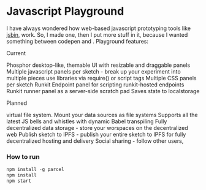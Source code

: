 # Javascript Playground

I have always wondered how web-based javascript prototyping tools like [jsbin](jsbin.com), work. So, I made one, then I put more stuff in it, because I wanted something between codepen and . Playground features:

Current 

Phosphor desktop-like, themable UI with resizable and draggable panels 
Multiple javascript panels per sketch - break up your experiment into multiple pieces 
use libraries via require() or script tags
Multiple CSS panels per sketch
Runkit Endpoint panel for scripting runkit-hosted endpoints
Runkit runner panel as a server-side scratch pad
Saves state to localstorage

Planned 

virtual file system. Mount your data sources as file systems
Supports all the latest JS bells and whistles with dynamic Babel transpiling
Fully decentralized data storage - store your worspaces on the decentralized web 
Publish sketch to IPFS - publish your entire sketch to IPFS for fully decentralized hosting and delivery
Social sharing - follow other users, 


### How to run

```javascript
npm install -g parcel
npm install
npm start
```
